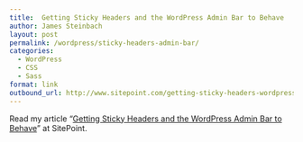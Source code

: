 ```yaml
---
title:  Getting Sticky Headers and the WordPress Admin Bar to Behave
author: James Steinbach
layout: post
permalink: /wordpress/sticky-headers-admin-bar/
categories:
  - WordPress
  - CSS
  - Sass
format: link
outbound_url: http://www.sitepoint.com/getting-sticky-headers-wordpress-admin-bar-behave/
---
```

Read my article &#8220;<a href="http://www.sitepoint.com/getting-sticky-headers-wordpress-admin-bar-behave/" title="Getting Sticky Headers and the WordPress Admin Bar to Behave" target="_blank">Getting Sticky Headers and the WordPress Admin Bar to Behave</a>&#8221; at SitePoint.